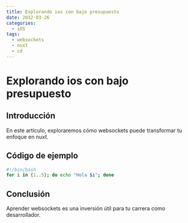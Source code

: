 ```yaml
---
title: Explorando ios con bajo presupuesto
date: 2032-03-26
categories:
  - iOS
tags:
  - websockets
  - nuxt
  - cd
---
```


# Explorando ios con bajo presupuesto

## Introducción

En este artículo, exploraremos cómo websockets puede transformar tu enfoque en nuxt.

## Código de ejemplo

```bash
#!/bin/bash
for i in {1..5}; do echo "Hola $i"; done
```

## Conclusión

Aprender websockets es una inversión útil para tu carrera como desarrollador.